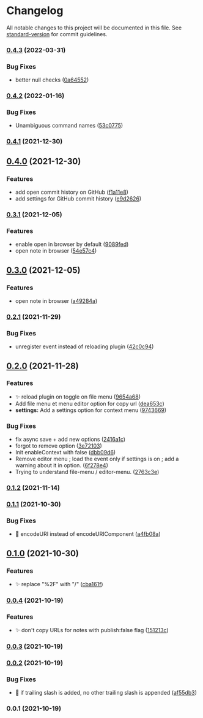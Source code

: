 # Changelog

All notable changes to this project will be documented in this file. See [standard-version](https://github.com/conventional-changelog/standard-version) for commit guidelines.

### [0.4.3](https://github.com/kometenstaub/copy-publish-url/compare/0.4.2...0.4.3) (2022-03-31)


### Bug Fixes

* better null checks ([0a64552](https://github.com/kometenstaub/copy-publish-url/commit/0a64552961041b8fd4ca8c71e257389d9a32204f))

### [0.4.2](https://github.com/kometenstaub/copy-publish-url/compare/0.4.1...0.4.2) (2022-01-16)


### Bug Fixes

* Unambiguous command names ([53c0775](https://github.com/kometenstaub/copy-publish-url/commit/53c0775e927958e685d7051dd3cceb9ab66e5536))

### [0.4.1](https://github.com/kometenstaub/copy-publish-url/compare/0.4.0...0.4.1) (2021-12-30)

## [0.4.0](https://github.com/kometenstaub/copy-publish-url/compare/0.3.1...0.4.0) (2021-12-30)


### Features

* add open commit history on GitHub ([f1a11e8](https://github.com/kometenstaub/copy-publish-url/commit/f1a11e8d707668e26646a4ae4f125382b6faf816))
* add settings for GitHub commit history ([e9d2626](https://github.com/kometenstaub/copy-publish-url/commit/e9d262610e41cea4f7e9d207944f47937e3c3b5c))

### [0.3.1](https://github.com/kometenstaub/copy-publish-url/compare/0.2.1...0.3.1) (2021-12-05)


### Features

* enable open in browser by default ([9089fed](https://github.com/kometenstaub/copy-publish-url/commit/9089fedea8919eccf02d30ef84d4f9656f12c83a))
* open note in browser ([54e57c4](https://github.com/kometenstaub/copy-publish-url/commit/54e57c48fb316e5a01e5c540cbd038a103834a75))

## [0.3.0](https://github.com/kometenstaub/copy-publish-url/compare/0.2.1...0.3.0) (2021-12-05)


### Features

* open note in browser ([a49284a](https://github.com/kometenstaub/copy-publish-url/commit/a49284ae0390ae0e7240a331b73a79aa703399f2))

### [0.2.1](https://github.com/kometenstaub/copy-publish-url/compare/0.2.0...0.2.1) (2021-11-29)


### Bug Fixes

* unregister event instead of reloading plugin ([42c0c94](https://github.com/kometenstaub/copy-publish-url/commit/42c0c9448b1edac6454c7f348f41c93cc84b98aa))

## [0.2.0](https://github.com/kometenstaub/copy-publish-url/compare/0.1.2...0.2.0) (2021-11-28)


### Features

* :sparkles: reload plugin on toggle on file menu ([9654a68](https://github.com/kometenstaub/copy-publish-url/commit/9654a686c3e8ffc595175c365073667b71befa2b))
* Add file menu et menu editor option for copy url ([dea653c](https://github.com/kometenstaub/copy-publish-url/commit/dea653c6ffe0d5084a5f6975417f9daabdb91823))
* **settings:** Add a settings option for context menu ([9743669](https://github.com/kometenstaub/copy-publish-url/commit/9743669c02ee403d70f16b458f6525afabcd2d65))


### Bug Fixes

* fix async save + add new options ([2416a1c](https://github.com/kometenstaub/copy-publish-url/commit/2416a1c6d869b02ef91138f65b53be3ab044f711))
* forgot to remove option ([3e72103](https://github.com/kometenstaub/copy-publish-url/commit/3e7210303e569d4c9a3338a7821de4e05d880f5c))
* Init enableContext with false ([dbb09d6](https://github.com/kometenstaub/copy-publish-url/commit/dbb09d66745d125bbcf370f3b1b043ba6e675473))
* Remove editor menu ; load the event only if settings is on ; add a warning about it in option. ([6f278e4](https://github.com/kometenstaub/copy-publish-url/commit/6f278e420e050da2eb8c48b30ef6f6a1289dc309))
* Trying to understand file-menu / editor-menu. ([2763c3e](https://github.com/kometenstaub/copy-publish-url/commit/2763c3ea9df3c09752ceed510f36f981a3973273))

### [0.1.2](https://github.com/kometenstaub/copy-publish-url/compare/0.1.1...0.1.2) (2021-11-14)

### [0.1.1](https://github.com/kometenstaub/copy-publish-url/compare/0.1.0...0.1.1) (2021-10-30)


### Bug Fixes

* :bug: encodeURI instead of encodeURIComponent ([a4fb08a](https://github.com/kometenstaub/copy-publish-url/commit/a4fb08a91d7b596d933f6260171ee0e94f040703))

## [0.1.0](https://github.com/kometenstaub/copy-publish-url/compare/0.0.4...0.1.0) (2021-10-30)


### Features

* :sparkles: replace "%2F" with "/" ([cba161f](https://github.com/kometenstaub/copy-publish-url/commit/cba161fed017af7e58eb85cf99c6204d12048744))

### [0.0.4](https://github.com/kometenstaub/copy-publish-url/compare/0.0.3...0.0.4) (2021-10-19)


### Features

* :sparkles: don't copy URLs for notes with publish:false flag ([151213c](https://github.com/kometenstaub/copy-publish-url/commit/151213ca20c0c2e6225471e112c15d9f64109a49))

### [0.0.3](https://github.com/kometenstaub/copy-publish-url/compare/0.0.2...0.0.3) (2021-10-19)

### [0.0.2](https://github.com/kometenstaub/copy-publish-url/compare/0.0.1...0.0.2) (2021-10-19)


### Bug Fixes

* :bug: if trailing slash is added, no other trailing slash is appended ([af55db3](https://github.com/kometenstaub/copy-publish-url/commit/af55db3a9c37054eeb29a7c236a1950d45232ae1))

### 0.0.1 (2021-10-19)
